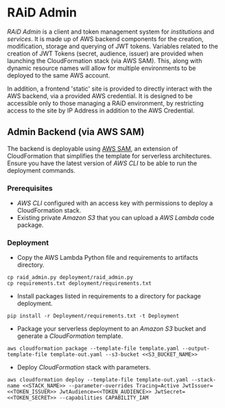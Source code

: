 # RAiD Admin
*RAiD Admin* is a client and token management system for *institutions* and *services*. It is made up of AWS backend 
components for the creation, modification, storage and querying of JWT tokens. Variables related to the creation of JWT 
Tokens (secret, audience, issuer) are provided when launching the CloudFormation stack (via AWS SAM). This, along with 
dynamic resource names will allow for multiple environments to be deployed to the same AWS account. 

In addition, a frontend 'static' site is provided to directly interact with the AWS backend, via a provided AWS 
credential. It is designed to be accessible only to those managing a RAiD environment, by restricting access to the 
site by IP Address in addition to the AWS Credential. 

## Admin Backend (via AWS SAM)
The backend is deployable using 
[AWS SAM](https://github.com/awslabs/serverless-application-model/blob/master/versions/2016-10-31.md), an extension of 
CloudFormation that simplifies the template for serverless architectures. Ensure you have the latest version of 
*AWS CLI* to be able to run the deployment commands.

### Prerequisites
* *AWS CLI* configured with an access key with permissions to deploy a CloudFormation stack.
* Existing  private *Amazon S3* that you can upload a *AWS Lambda* code package.
### Deployment
* Copy the AWS Lambda Python file and requirements to artifacts directory.
```commandline
cp raid_admin.py deployment/raid_admin.py
cp requirements.txt deployment/requirements.txt
```
* Install packages listed in requirements to a directory for package deployment.
```commandline
pip install -r Deployment/requirements.txt -t Deployment
```
* Package your serverless deployment to an *Amazon S3* bucket and generate a *CloudFormation* template.
```commandline
aws cloudformation package --template-file template.yaml --output-template-file template-out.yaml --s3-bucket <<S3_BUCKET_NAME>>
```
* Deploy *CloudFormation* stack with parameters.
```commandline
aws cloudformation deploy --template-file template-out.yaml --stack-name <<STACK_NAME>> --parameter-overrides Tracing=Active JwtIssuer=<<TOKEN_ISSUER>> JwtAudience=<<TOKEN_AUDIENCE>> JwtSecret=<<TOKEN_SECRET>> --capabilities CAPABILITY_IAM
```